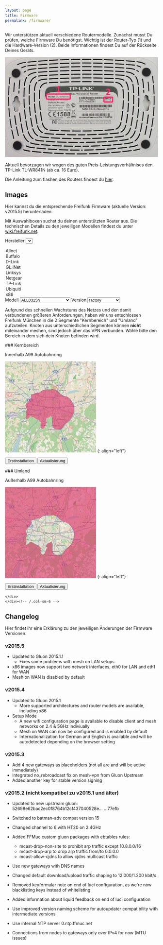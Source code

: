 ```yaml
---
layout: page
title: Firmware
permalink: /firmware/
---
```


Wir unterstützen aktuell verschiedene Routermodelle. Zunächst musst Du prüfen, welche Firmware Du benötigst. Wichtig ist der Router-Typ (1) und die Hardware-Version (2). Beide Informationen findest Du auf der Rückseite Deines Geräts.

![Modell und Version](/assets/router-flashen/guide-14.jpg)

Aktuell bevorzugen wir wegen des guten Preis-Leistungsverhältnises den TP-Link TL-WR841N (ab ca. 16 Euro).

Die Anleitung zum flashen des Routers findest du [hier][router-flashen].

## Images

Hier kannst du die entsprechende Freifunk Firmware (aktuelle Version: v2015.5) herunterladen.

Mit Auswahlboxen suchst du deinen unterstützten Router aus. Die technischen Details zu den jeweiligen Modellen findest du unter [wiki.freifunk.net][hardware].

<label for="manu">Hersteller</label>
<select id="manu" onchange="giveSelection(this.value)">
  <option value="allnet">Allnet</option>
  <option value="buffalo">Buffalo</option>
  <option value="d-link">D-Link</option>
  <option value="gl-inet">GL.iNet</option>
  <option value="linksys">Linksys</option>
  <option value="netgear">Netgear</option>
  <option value="tp-link">TP-Link</option>
  <option value="ubiquiti">Ubiquiti</option>
  <option value="x86">x86</option>
</select>
<label for="model">Modell</label>
<select id="model" onchange="giveSelection2(this.value)">
  <option data-option="allnet" value="all0315n">ALL0315N</option>
  <option data-option="buffalo" value="wzr-hp-ag300h-wzr-600dhp">WZR HP AG300H</option>
  <option data-option="buffalo" value="wzr-hp-ag300h-wzr-600dhp">WZR 600DHP</option>
  <option data-option="buffalo" value="wzr-hp-g450h">WZR HP G450H</option>
  <option data-option="d-link" value="dir-615">DIR-615</option>
  <option data-option="d-link" value="dir-825">DIR-825</option>
  <option data-option="gl-inet" value="6408a">6408A</option>
  <option data-option="gl-inet" value="6416a">6416A</option>
  <option data-option="linksys" value="wrt160nl">WRT160NL</option>
  <option data-option="netgear" value="wndr3700">WNDR3700</option>
  <option data-option="netgear" value="wndr3700v2">WNDR3700v2</option>
  <option data-option="netgear" value="wndr3700v4">WNDR3700v4</option>
  <option data-option="netgear" value="wndr3800">WNDR3800</option>
  <option data-option="netgear" value="wndr4300">WNDR4300</option>
  <option data-option="netgear" value="wndrmacv2">WNDRMACv2</option>
  <option data-option="tp-link" value="cpe210">CPE210</option>
  <option data-option="tp-link" value="cpe220">CPE220</option>
  <option data-option="tp-link" value="cpe510">CPE510</option>
  <option data-option="tp-link" value="cpe520">CPE520</option>
  <option data-option="tp-link" value="tl-mr3020">TL-MR3020</option>
  <option data-option="tp-link" value="tl-mr3040">TL-MR3040</option>
  <option data-option="tp-link" value="tl-mr3220">TL-MR3220</option>
  <option data-option="tp-link" value="tl-mr3420">TL-MR3420</option>
  <option data-option="tp-link" value="tl-wa701n-nd">TL-WA701N/ND</option>
  <option data-option="tp-link" value="tl-wa750re">TL-WA750RE</option>
  <option data-option="tp-link" value="tl-wa801n-nd">TL-WA801N/ND</option>
  <option data-option="tp-link" value="tl-wa830re">TL-WA830RE</option>
  <option data-option="tp-link" value="tl-wa850re">TL-WA850RE</option>
  <option data-option="tp-link" value="tl-wa860re">TL-WA860RE</option>
  <option data-option="tp-link" value="tl-wa901nd">TL-WA901ND</option>
  <option data-option="tp-link" value="tl-wdr3500">TL-WDR3500</option>
  <option data-option="tp-link" value="tl-wdr3600">TL-WDR3600</option>
  <option data-option="tp-link" value="tl-wdr4300">TL-WDR4300</option>
  <option data-option="tp-link" value="tl-wr703n">TL-WR703N</option>
  <option data-option="tp-link" value="tl-wr710n">TL-WR710N</option>
  <option data-option="tp-link" value="tl-wr740n-nd">TL-WR740N/ND</option>
  <option data-option="tp-link" value="tl-wr741n-nd">TL-WR741N/ND</option>
  <option data-option="tp-link" value="tl-wr743n-nd">TL-WR743N/ND</option>
  <option data-option="tp-link" value="tl-wr841n-nd">TL-WR841N/ND</option>
  <option data-option="tp-link" value="tl-wr842n-nd">TL-WR842N/ND</option>
  <option data-option="tp-link" value="tl-wr941n-nd">TL-WR941N/ND</option>
  <option data-option="tp-link" value="tl-wr1043n-nd">TL-WR1043N/ND</option>
  <option data-option="tp-link" value="tl-wr2543n-nd">TL-WR2543N/ND</option>
  <option data-option="ubiquiti" value="bullet-m">Bullet M</option>
  <option data-option="ubiquiti" value="nanostation-m">Nanostation/Loco M</option>
  <option data-option="ubiquiti" value="nanostation-m-xw">Nanostation M XW</option>
  <option data-option="ubiquiti" value="loco-m-xw">Nanostation Loco M XW</option>
  <option data-option="ubiquiti" value="unifi">UniFi AP / Unifi AP-LR</option>
  <option data-option="ubiquiti" value="unifi-ap-pro">UniFi AP-Pro</option>
  <option data-option="ubiquiti" value="unifiap-outdoor">UniFi Outdoor</option>
  <option data-option="x86" value="vmi">Virtual Machine Images</option>
</select>
<label for="version">Version</label>
<select id="version">
  <option data-option="all0315n" value=".bin">factory</option>
  <option data-option="wzr-hp-ag300h-wzr-600dhp" value=".bin">factory</option>
  <option data-option="wzr-hp-g450h" value=".bin">factory</option>
  <option data-option="dir-615" value="-rev-c1.bin">rev C1</option>
  <option data-option="dir-825" value="-rev-b1.bin">rev B1</option>
  <option data-option="6408a" value="-v1.bin">v1</option>
  <option data-option="6416a" value="-v1.bin">v1</option>
  <option data-option="wrt160nl" value=".bin">factory</option>
  <option data-option="wndr3700" value=".bin">factory</option>
  <option data-option="wndr3700v2" value=".bin">factory</option>
  <option data-option="wndr3700v4" value=".bin">factory</option>
  <option data-option="wndr3800" value=".bin">factory</option>
  <option data-option="wndr4300" value=".bin">factory</option>
  <option data-option="wndrmacv2" value=".bin">factory</option>
  <option data-option="cpe210" value="-v1.0.bin">1.0</option>
  <option data-option="cpe220" value="-v1.0.bin">1.0</option>
  <option data-option="cpe510" value="-v1.0.bin">1.0</option>
  <option data-option="cpe520" value="-v1.0.bin">1.0</option>
  <option data-option="tl-mr3020" value="-v1.bin">1.x</option>
  <option data-option="tl-mr3040" value="-v1.bin">1.x</option>
  <option data-option="tl-mr3040" value="-v2.bin">2.x</option>
  <option data-option="tl-mr3220" value="-v1.bin">1.x</option>
  <option data-option="tl-mr3420" value="-v1.bin">1.x</option>
  <option data-option="tl-mr3420" value="-v2.bin">2.x</option>
  <option data-option="tl-wa701n-nd" value="-v1.bin">1.x</option>
  <option data-option="tl-wa750re" value="-v1.bin">1.x</option>
  <option data-option="tl-wa801n-nd" value="-v2.bin">2.x</option>
  <option data-option="tl-wa830re" value="-v1.bin">1.x</option>
  <option data-option="tl-wa850re" value="-v1.bin">1.x</option>
  <option data-option="tl-wa860re" value="-v1.bin">1.x</option>
  <option data-option="tl-wa901nd" value="-v2.bin">2.x</option>
  <option data-option="tl-wa901nd" value="-v3.bin">3.x</option>
  <option data-option="tl-wdr3500" value="-v1.bin">1.x</option>
  <option data-option="tl-wdr3600" value="-v1.bin">1.x</option>
  <option data-option="tl-wdr4300" value="-v1.bin">1.x</option>
  <option data-option="tl-wr703n" value="-v1.bin">1.x</option>
  <option data-option="tl-wr710n" value="-v1.bin">1.x</option>
  <option data-option="tl-wr740n-nd" value="-v1.bin">1.x</option>
  <option data-option="tl-wr740n-nd" value="-v3.bin">3.x</option>
  <option data-option="tl-wr740n-nd" value="-v4.bin">4.x</option>
  <option data-option="tl-wr741n-nd" value="-v1.bin">1.x</option>
  <option data-option="tl-wr741n-nd" value="-v2.bin">2.x</option>
  <option data-option="tl-wr741n-nd" value="-v4.bin">4.x</option>
  <option data-option="tl-wr743n-nd" value="-v1.bin">1.x</option>
  <option data-option="tl-wr743n-nd" value="-v2.bin">2.x</option>
  <option data-option="tl-wr841n-nd" value="-v3.bin">3.x</option>
  <option data-option="tl-wr841n-nd" value="-v5.bin">5.x</option>
  <option data-option="tl-wr841n-nd" value="-v7.bin">7.x</option>
  <option data-option="tl-wr841n-nd" value="-v8.bin">8.x</option>
  <option data-option="tl-wr841n-nd" value="-v9.bin">9.x</option>
  <option data-option="tl-wr842n-nd" value="-v1.bin">1.x</option>
  <option data-option="tl-wr842n-nd" value="-v2.bin">2.x</option>
  <option data-option="tl-wr941n-nd" value="-v2.bin">2.x</option>
  <option data-option="tl-wr941n-nd" value="-v3.bin">3.x</option>
  <option data-option="tl-wr941n-nd" value="-v4.bin">4.x</option>
  <option data-option="tl-wr941n-nd" value="-v5.bin">5.x</option>
  <option data-option="tl-wr1043n-nd" value="-v1.bin">1.x</option>
  <option data-option="tl-wr1043n-nd" value="-v2.bin">2.x</option>
  <option data-option="tl-wr2543n-nd" value="-v1.bin">1.x</option>
  <option data-option="bullet-m" value=".bin">factory</option>
  <option data-option="nanostation-m" value=".bin">factory</option>
  <option data-option="nanostation-m-xw" value=".bin">factory</option>
  <option data-option="loco-m-xw" value=".bin">factory</option>
  <option data-option="unifi" value=".bin">factory</option>
  <option data-option="unifi-ap-pro" value=".bin">factory</option>
  <option data-option="unifiap-outdoor" value=".bin">factory</option>
  <option data-option="vmi" value="kvm.img.gz">kvm</option>
  <option data-option="vmi" value="generic.img.gz">Generic</option>
  <option data-option="vmi" value="virtualbox.vdi">Virtualbox VDI</option>
  <option data-option="vmi" value="vmware.vmdk">VMware vmdk</option>
</select>

Aufgrund des schnellen Wachstums des Netzes und den damit verbundenen größeren Anforderungen, haben wir uns entschlossen Freifunk München in die 2 Segmente "Kernbereich" und "Umland" aufzuteilen. Knoten aus unterschiedlichen Segmenten können **nicht** miteinander meshen, sind jedoch über das VPN verbunden. Wähle bitte den Bereich in dem sich dein Knoten befinden wird.

<div class="row">        
    <div class="col-sm-6">
        <div class="list-group">

<div class="panel-heading" markdown="1">
### Kernbereich

Innerhalb A99 Autobahnring

![Kernbereich](/assets/firmware/kernbereich.jpg)
{: align="left"}

<button type="button" class="btn btn-default" onclick="getImage('ffmuc','factory','http://firmware.ffmuc.net/stable/','v2015.5');">Erstinstallation</button>
<button type="button" class="btn btn-primary" onclick="getImage('ffmuc','sysupgrade','http://firmware.ffmuc.net/stable/','v2015.5');">Aktualisierung</button>
</div>
        </div>            
    </div><!-- /.col-sm-6 -->
    <div class="col-sm-6">
    <div class="list-group">

<div class="panel-heading" markdown="1">
### Umland

Außerhalb A99 Autobahnring

![Umland](/assets/firmware/umland.jpg)
{: align="left"}

<button type="button" class="btn btn-default" onclick="getImage('ffmuc-umland','factory','http://firmware.ffmuc.net/umland/stable/','v2015.6-umland');">Erstinstallation</button>
<button type="button" class="btn btn-primary" onclick="getImage('ffmuc-umland','sysupgrade','http://firmware.ffmuc.net/umland/stable/','v2015.6-umland');">Aktualisierung</button>
</div>

    </div>
    </div><!-- /.col-sm-6 -->
</div>

## Changelog

Hier findet ihr eine Erklärung zu den jeweiligen Änderungen der Firmware Versionen.

### v2015.5
 - Updated to Gluon 2015.1.1
   - Fixes some problems with mesh on LAN setups
 - x86 images now support two network interfaces, eth0 for LAN and eth1 for WAN
 - Mesh on WAN is disabled by default

### v2015.4
 - Updated to Gluon 2015.1
   - More supported architectures and router models are available, including x86
 - Setup Mode
   - A new wifi configuration page is available to disable client and mesh
     networks on 2.4 & 5GHz indiviually
   - Mesh on WAN can now be configured and is enabled by default
   - Internationalization for German and English is available and will
     be autodetected depending on the browser setting

### v2015.3

- Add 4 new gateways as placeholders (not all are and will be active immediately)
- Integrated no_rebroadcast fix on mesh-vpn from Gluon Upstream
- Added another key for stable version signing

### v2015.2 (nicht kompatibel zu v2015.1 und älter)

 - Updated to new upstream gluon: 52698e62bac2ec0f8764b12cf437040528e…
…77efb

 - Switched to batman-adv compat version 15
 - Changed channel to 6 with HT20 on 2.4GHz
 - Added FFMuc custom gluon packages with ebtables rules:
   - mcast-drop-non-site to prohibit arp traffic except 10.8.0.0/16
   - mcast-drop-arp to drop arp traffic from/to 0.0.0.0
   - mcast-allow-cjdns to allow cjdns multicast traffic
 - Use new gateways with DNS names
 - Changed default download/upload traffic shaping to 12.000/1.200 kbit/s
 - Removed keyformular note on end of luci configuration, as we're now
   blacklisting keys instead of whitelisting
 - Added information about liquid feedback on end of luci configuration
 - Use improved version naming scheme for autoupdater compatibility with
   intermediate versions
 - Use internal NTP server 0.ntp.ffmuc.net
 - Connections from nodes to gateways only over IPv4 for now (MTU issues)

[hardware]: http://wiki.freifunk.net/Kategorie:Hardware
[router-flashen]: /router-flashen/
